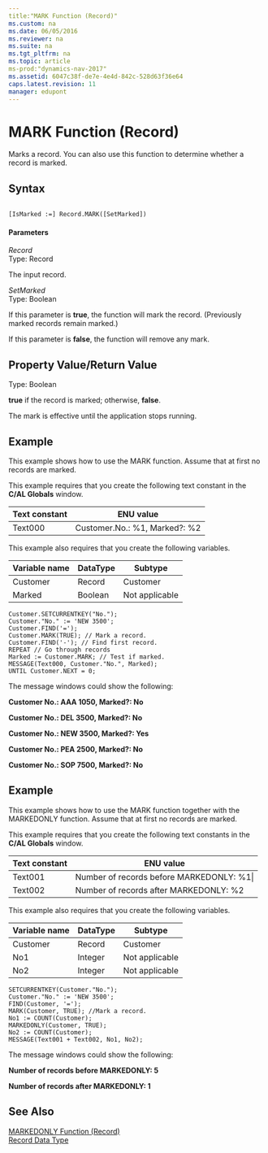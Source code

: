 ```yaml
---
title:"MARK Function (Record)"
ms.custom: na
ms.date: 06/05/2016
ms.reviewer: na
ms.suite: na
ms.tgt_pltfrm: na
ms.topic: article
ms-prod:"dynamics-nav-2017"
ms.assetid: 6047c38f-de7e-4e4d-842c-528d63f36e64
caps.latest.revision: 11
manager: edupont
---
```

# MARK Function (Record)
Marks a record. You can also use this function to determine whether a record is marked.  
  
## Syntax  
  
```  
  
[IsMarked :=] Record.MARK([SetMarked])  
```  
  
#### Parameters  
 *Record*  
 Type: Record  
  
 The input record.  
  
 *SetMarked*  
 Type: Boolean  
  
 If this parameter is **true**, the function will mark the record. \(Previously marked records remain marked.\)  
  
 If this parameter is **false**, the function will remove any mark.  
  
## Property Value\/Return Value  
 Type: Boolean  
  
 **true** if the record is marked; otherwise, **false**.  
  
 The mark is effective until the application stops running.  
  
## Example  
 This example shows how to use the MARK function. Assume that at first no records are marked.  
  
 This example requires that you create the following text constant in the **C\/AL Globals** window.  
  
|Text constant|ENU value|  
|-------------------|---------------|  
|Text000|Customer.No.: %1, Marked?: %2|  
  
 This example also requires that you create the following variables.  
  
|Variable name|DataType|Subtype|  
|-------------------|--------------|-------------|  
|Customer|Record|Customer|  
|Marked|Boolean|Not applicable|  
  
```  
Customer.SETCURRENTKEY("No.");  
Customer."No." := 'NEW 3500';  
Customer.FIND('=');  
Customer.MARK(TRUE); // Mark a record.  
Customer.FIND('-'); // Find first record.  
REPEAT // Go through records  
Marked := Customer.MARK; // Test if marked.  
MESSAGE(Text000, Customer."No.", Marked);  
UNTIL Customer.NEXT = 0;  
```  
  
 The message windows could show the following:  
  
 **Customer No.: AAA 1050, Marked?: No**  
  
 **Customer No.: DEL 3500, Marked?: No**  
  
 **Customer No.: NEW 3500, Marked?: Yes**  
  
 **Customer No.: PEA 2500, Marked?: No**  
  
 **Customer No.: SOP 7500, Marked?: No**  
  
## Example  
 This example shows how to use the MARK function together with the MARKEDONLY function. Assume that at first no records are marked.  
  
 This example requires that you create the following text constants in the **C\/AL Globals** window.  
  
|Text constant|ENU value|  
|-------------------|---------------|  
|Text001|Number of records before MARKEDONLY: %1\\|  
|Text002|Number of records after MARKEDONLY: %2|  
  
 This example also requires that you create the following variables.  
  
|Variable name|DataType|Subtype|  
|-------------------|--------------|-------------|  
|Customer|Record|Customer|  
|No1|Integer|Not applicable|  
|No2|Integer|Not applicable|  
  
```  
SETCURRENTKEY(Customer."No.");  
Customer."No." := 'NEW 3500';  
FIND(Customer, '=');  
MARK(Customer, TRUE); //Mark a record.   
No1 := COUNT(Customer);  
MARKEDONLY(Customer, TRUE);  
No2 := COUNT(Customer);  
MESSAGE(Text001 + Text002, No1, No2);  
```  
  
 The message windows could show the following:  
  
 **Number of records before MARKEDONLY: 5**  
  
 **Number of records after MARKEDONLY: 1**  
  
## See Also  
 [MARKEDONLY Function \(Record\)](MARKEDONLY-Function--Record-.md)   
 [Record Data Type](Record-Data-Type.md)
